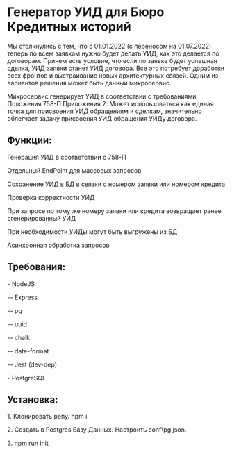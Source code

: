 <h1>Генератор УИД для Бюро Кредитных историй</h1>

Мы столкнулись с тем, что с 01.01.2022 (с переносом на 01.07.2022) теперь по всем заявкам нужно будет делать УИД, как это делается по договорам. Причем есть условие, что если по заявке будет успешная сделка, УИД заявки станет УИД договора. Все это потребует доработки всех фронтов и выстраивание новых архитектурных связей. Одним из вариантов решения может быть данный микросервис.

Микросервис генерирует УИД в соответствии с требованиями Положения 758-П Приложения 2. Может использоваться как единая точка для присвоения УИД обращениям и сделкам, значительно облегчает задачу присвоения УИД обращения УИДу договора.

<h2>Функции:</h2>

<p>Генерация УИД в соответствии с 758-П</p>
<p>Отдельный EndPoint для массовых запросов</p>
<p>Сохранение УИД в БД в связки с номером заявки или номером кредита</p>
<p>Проверка корректности УИД</p>
<p>При запросе по тому же номеру заявки или кредита возвращает ранее сгенерированный УИД</p>
<p>При необходимости УИДы могут быть выгружены из БД</p>
<p>Асинхронная обработка запросов</p>

<h2>Требования:</h2>
<p>- NodeJS</p>
<p>-- Express</p>
<p>-- pg</p>
<p>-- uuid</p>
<p>-- chalk</p>
<p>-- date-format</p>
<p>-- Jest (dev-dep)</p>
<p>- PostgreSQL</p>

<h2>Установка:</h2>
<p>1. Клонировать репу. npm i</p>
<p>2. Создать в Postgres Базу Данных. Настроить conf\pg.json.</p>
<p>3. npm run init </p>
